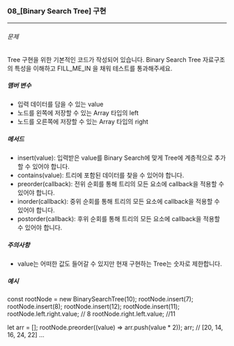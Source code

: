 ### 08_[Binary Search Tree] 구현


***

###### 문제 

Tree 구현을 위한 기본적인 코드가 작성되어 있습니다. Binary Search Tree 자료구조의 특성을 이해하고 FILL_ME_IN 을 채워 테스트를 통과해주세요.

##### 맴버 변수

- 입력 데이터를 담을 수 있는 value
- 노드를 왼쪽에 저장할 수 있는 Array 타입의 left
- 노드를 오른쪽에 저장할 수 있는 Array 타입의 right

##### 메서드

- insert(value): 입력받은 value를 Binary Search에 맞게 Tree에 계층적으로 추가할 수 있어야 합니다.
- contains(value): 트리에 포함된 데이터를 찾을 수 있어야 합니다.
- preorder(callback): 전위 순회를 통해 트리의 모든 요소에 callback을 적용할 수 있어야 합니다.
- inorder(callback): 중위 순회를 통해 트리의 모든 요소에 callback을 적용할 수 있어야 합니다.
- postorder(callback): 후위 순회를 통해 트리의 모든 요소에 callback을 적용할 수 있어야 합니다.

##### 주의사항

- value는 어떠한 값도 들어갈 수 있지만 현재 구현하는 Tree는 숫자로 제한합니다.

##### 예시

const rootNode = new BinarySearchTree(10);
rootNode.insert(7);
rootNode.insert(8);
rootNode.insert(12);
rootNode.insert(11);
rootNode.left.right.value; // 8
rootNode.right.left.value; //11

let arr = [];
rootNode.preorder((value) => arr.push(value * 2));
arr; // [20, 14, 16, 24, 22]
...